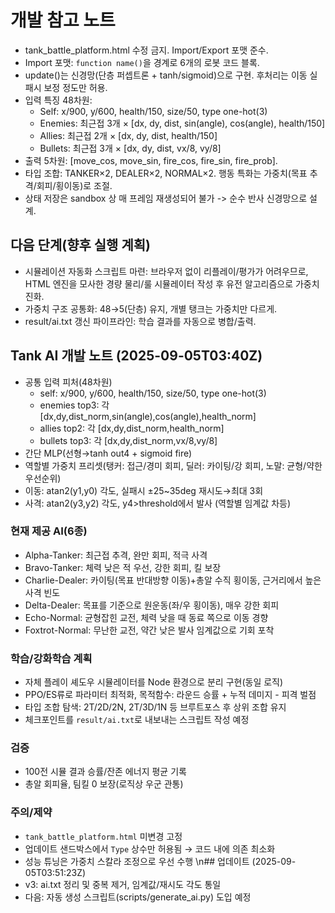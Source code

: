# 개발 참고 노트

- tank_battle_platform.html 수정 금지. Import/Export 포맷 준수.
- Import 포맷: `function name()`을 경계로 6개의 로봇 코드 블록.
- update()는 신경망(단층 퍼셉트론 + tanh/sigmoid)으로 구현. 후처리는 이동 실패시 보정 정도만 허용.
- 입력 특징 48차원:
  - Self: x/900, y/600, health/150, size/50, type one-hot(3)
  - Enemies: 최근접 3개 × [dx, dy, dist, sin(angle), cos(angle), health/150]
  - Allies: 최근접 2개 × [dx, dy, dist, health/150]
  - Bullets: 최근접 3개 × [dx, dy, dist, vx/8, vy/8]
- 출력 5차원: [move_cos, move_sin, fire_cos, fire_sin, fire_prob].
- 타입 조합: TANKER×2, DEALER×2, NORMAL×2. 행동 특화는 가중치(목표 추격/회피/횡이동)로 조절.
- 상태 저장은 sandbox 상 매 프레임 재생성되어 불가 -> 순수 반사 신경망으로 설계.

## 다음 단계(향후 실행 계획)
- 시뮬레이션 자동화 스크립트 마련: 브라우저 없이 리플레이/평가가 어려우므로, HTML 엔진을 모사한 경량 물리/룰 시뮬레이터 작성 후 유전 알고리즘으로 가중치 진화.
- 가중치 구조 공통화: 48→5(단층) 유지, 개별 탱크는 가중치만 다르게.
- result/ai.txt 갱신 파이프라인: 학습 결과를 자동으로 병합/출력.
## Tank AI 개발 노트 (2025-09-05T03:40Z)

- 공통 입력 피처(48차원)
  - self: x/900, y/600, health/150, size/50, type one-hot(3)
  - enemies top3: 각 [dx,dy,dist_norm,sin(angle),cos(angle),health_norm]
  - allies top2: 각 [dx,dy,dist_norm,health_norm]
  - bullets top3: 각 [dx,dy,dist_norm,vx/8,vy/8]
- 간단 MLP(선형→tanh out4 + sigmoid fire)
- 역할별 가중치 프리셋(탱커: 접근/경미 회피, 딜러: 카이팅/강 회피, 노말: 균형/약한 우선순위)
- 이동: atan2(y1,y0) 각도, 실패시 ±25~35deg 재시도→최대 3회
- 사격: atan2(y3,y2) 각도, y4>threshold에서 발사 (역할별 임계값 차등)

### 현재 제공 AI(6종)
- Alpha-Tanker: 최근접 추격, 완만 회피, 적극 사격
- Bravo-Tanker: 체력 낮은 적 우선, 강한 회피, 킬 보장
- Charlie-Dealer: 카이팅(목표 반대방향 이동)+총알 수직 횡이동, 근거리에서 높은 사격 빈도
- Delta-Dealer: 목표를 기준으로 원운동(좌/우 횡이동), 매우 강한 회피
- Echo-Normal: 균형잡힌 교전, 체력 낮을 때 동료 쪽으로 이동 경향
- Foxtrot-Normal: 무난한 교전, 약간 낮은 발사 임계값으로 기회 포착

### 학습/강화학습 계획
- 자체 플레이 셰도우 시뮬레이터를 Node 환경으로 분리 구현(동일 로직)
- PPO/ES류로 파라미터 최적화, 목적함수: 라운드 승률 + 누적 데미지 - 피격 벌점
- 타입 조합 탐색: 2T/2D/2N, 2T/3D/1N 등 브루트포스 후 상위 조합 유지
- 체크포인트를 `result/ai.txt`로 내보내는 스크립트 작성 예정

### 검증
- 100전 시뮬 결과 승률/잔존 에너지 평균 기록
- 총알 회피율, 팀킬 0 보장(로직상 우군 관통)

### 주의/제약
- `tank_battle_platform.html` 미변경 고정
- 업데이트 샌드박스에서 `Type` 상수만 허용됨 → 코드 내에 의존 최소화
- 성능 튜닝은 가중치 스칼라 조정으로 우선 수행
\n## 업데이트 (2025-09-05T03:51:23Z)
- v3: ai.txt 정리 및 중복 제거, 임계값/재시도 각도 통일
- 다음: 자동 생성 스크립트(scripts/generate_ai.py) 도입 예정
